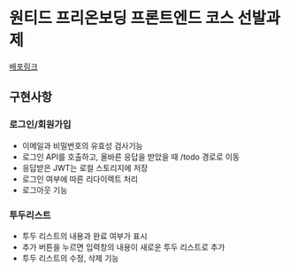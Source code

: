 # 원티드 프리온보딩 프론트엔드 코스 선발과제

[배포링크](https://preonboarding-seungyeon.netlify.app/)


## 구현사항
### 로그인/회원가입
* 이메일과 비밀번호의 유효성 검사기능
* 로그인 API를 호출하고, 올바른 응답을 받았을 때 /todo 경로로 이동
* 응답받은 JWT는 로컬 스토리지에 저장
* 로그인 여부에 따른 리다이렉트 처리
* 로그아웃 기능

### 투두리스트
* 투두 리스트의 내용과 완료 여부가 표시
* 추가 버튼을 누르면 입력창의 내용이 새로운 투두 리스트로 추가
* 투두 리스트의 수정, 삭제 기능
